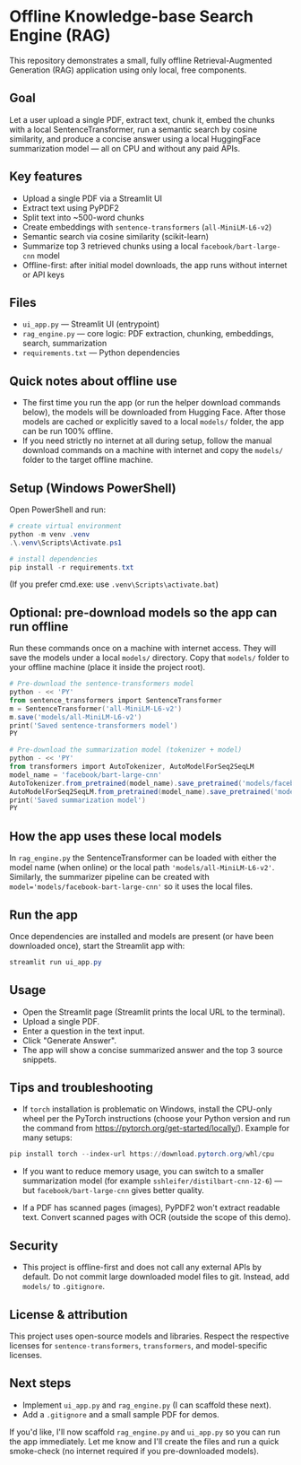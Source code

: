 # Offline Knowledge-base Search Engine (RAG)

This repository demonstrates a small, fully offline Retrieval-Augmented Generation (RAG) application using only local, free components.

Goal
------
Let a user upload a single PDF, extract text, chunk it, embed the chunks with a local SentenceTransformer, run a semantic search by cosine similarity, and produce a concise answer using a local HuggingFace summarization model — all on CPU and without any paid APIs.

Key features
------------
- Upload a single PDF via a Streamlit UI
- Extract text using PyPDF2
- Split text into ~500-word chunks
- Create embeddings with `sentence-transformers` (`all-MiniLM-L6-v2`)
- Semantic search via cosine similarity (scikit-learn)
- Summarize top 3 retrieved chunks using a local `facebook/bart-large-cnn` model
- Offline-first: after initial model downloads, the app runs without internet or API keys

Files
------
- `ui_app.py` — Streamlit UI (entrypoint)
- `rag_engine.py` — core logic: PDF extraction, chunking, embeddings, search, summarization
- `requirements.txt` — Python dependencies

Quick notes about offline use
-----------------------------
- The first time you run the app (or run the helper download commands below), the models will be downloaded from Hugging Face. After those models are cached or explicitly saved to a local `models/` folder, the app can be run 100% offline.
- If you need strictly no internet at all during setup, follow the manual download commands on a machine with internet and copy the `models/` folder to the target offline machine.

Setup (Windows PowerShell)
--------------------------
Open PowerShell and run:

```powershell
# create virtual environment
python -m venv .venv
.\.venv\Scripts\Activate.ps1

# install dependencies
pip install -r requirements.txt
```

(If you prefer cmd.exe: use `.venv\Scripts\activate.bat`)

Optional: pre-download models so the app can run offline
-------------------------------------------------------
Run these commands once on a machine with internet access. They will save the models under a local `models/` directory. Copy that `models/` folder to your offline machine (place it inside the project root).

```powershell
# Pre-download the sentence-transformers model
python - << 'PY'
from sentence_transformers import SentenceTransformer
m = SentenceTransformer('all-MiniLM-L6-v2')
m.save('models/all-MiniLM-L6-v2')
print('Saved sentence-transformers model')
PY

# Pre-download the summarization model (tokenizer + model)
python - << 'PY'
from transformers import AutoTokenizer, AutoModelForSeq2SeqLM
model_name = 'facebook/bart-large-cnn'
AutoTokenizer.from_pretrained(model_name).save_pretrained('models/facebook-bart-large-cnn')
AutoModelForSeq2SeqLM.from_pretrained(model_name).save_pretrained('models/facebook-bart-large-cnn')
print('Saved summarization model')
PY
```

How the app uses these local models
----------------------------------
In `rag_engine.py` the SentenceTransformer can be loaded with either the model name (when online) or the local path `'models/all-MiniLM-L6-v2'`. Similarly, the summarizer pipeline can be created with `model='models/facebook-bart-large-cnn'` so it uses the local files.

Run the app
-----------
Once dependencies are installed and models are present (or have been downloaded once), start the Streamlit app with:

```powershell
streamlit run ui_app.py
```

Usage
-----
- Open the Streamlit page (Streamlit prints the local URL to the terminal).
- Upload a single PDF.
- Enter a question in the text input.
- Click "Generate Answer".
- The app will show a concise summarized answer and the top 3 source snippets.

Tips and troubleshooting
------------------------
- If `torch` installation is problematic on Windows, install the CPU-only wheel per the PyTorch instructions (choose your Python version and run the command from https://pytorch.org/get-started/locally/). Example for many setups:

```powershell
pip install torch --index-url https://download.pytorch.org/whl/cpu
```

- If you want to reduce memory usage, you can switch to a smaller summarization model (for example `sshleifer/distilbart-cnn-12-6`) — but `facebook/bart-large-cnn` gives better quality.

- If a PDF has scanned pages (images), PyPDF2 won't extract readable text. Convert scanned pages with OCR (outside the scope of this demo).

Security
--------
- This project is offline-first and does not call any external APIs by default. Do not commit large downloaded model files to git. Instead, add `models/` to `.gitignore`.

License & attribution
----------------------
This project uses open-source models and libraries. Respect the respective licenses for `sentence-transformers`, `transformers`, and model-specific licenses.

Next steps
----------
- Implement `ui_app.py` and `rag_engine.py` (I can scaffold these next).
- Add a `.gitignore` and a small sample PDF for demos.

If you'd like, I'll now scaffold `rag_engine.py` and `ui_app.py` so you can run the app immediately. Let me know and I'll create the files and run a quick smoke-check (no internet required if you pre-downloaded models).